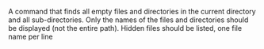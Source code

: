 A command that finds all empty files and directories in the current directory and all sub-directories. Only the names of the files and directories should be displayed (not the entire path). Hidden files should be listed, one file name per line
